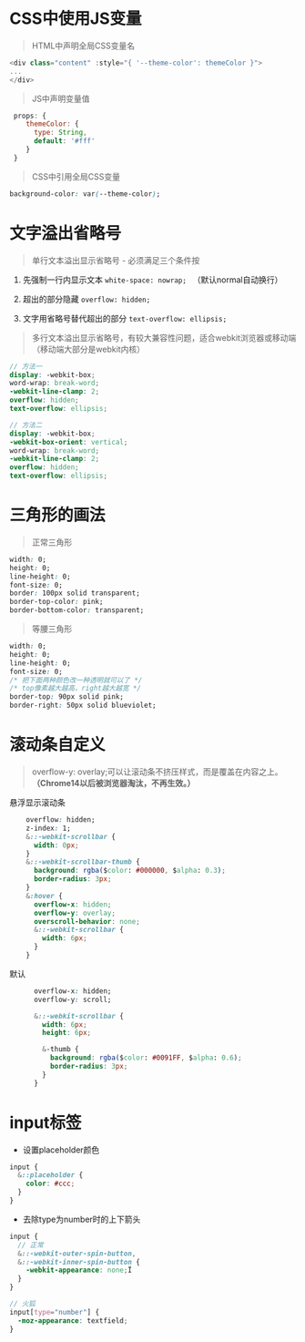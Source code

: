 # CSS中使用JS变量

> HTML中声明全局CSS变量名

```js
<div class="content" :style="{ '--theme-color': themeColor }">
...
</div>
```

> JS中声明变量值

```js
 props: {
    themeColor: {
      type: String,
      default: '#fff'
    }
 }
```

> CSS中引用全局CSS变量

```css
background-color: var(--theme-color);
```



# 文字溢出省略号

> 单行文本溢出显示省略号 - 必须满足三个条件按

1. 先强制一行内显示文本  `white-space: nowrap; ` （默认normal自动换行）

2. 超出的部分隐藏  `overflow: hidden;`

3. 文字用省略号替代超出的部分  `text-overflow: ellipsis;`



> 多行文本溢出显示省略号，有较大兼容性问题，适合webkit浏览器或移动端（移动端大部分是webkit内核）

```scss
// 方法一
display: -webkit-box;
word-wrap: break-word;
-webkit-line-clamp: 2;
overflow: hidden;
text-overflow: ellipsis;

// 方法二
display: -webkit-box;
-webkit-box-orient: vertical;
word-wrap: break-word;
-webkit-line-clamp: 2;
overflow: hidden;
text-overflow: ellipsis;
```



# 三角形的画法

> 正常三角形

```css
width: 0;
height: 0;
line-height: 0;
font-size: 0;
border: 100px solid transparent;
border-top-color: pink;
border-bottom-color: transparent;
```



> 等腰三角形

```css
width: 0;
height: 0;
line-height: 0;
font-size: 0;
/* 把下面两种颜色改一种透明就可以了 */
/* top像素越大越高，right越大越宽 */
border-top: 90px solid pink;
border-right: 50px solid blueviolet;
```



# 滚动条自定义

> overflow-y: overlay;可以让滚动条不挤压样式，而是覆盖在内容之上。**（Chrome14以后被浏览器淘汰，不再生效。）**

悬浮显示滚动条

```css
    overflow: hidden;
    z-index: 1;
    &::-webkit-scrollbar {
      width: 0px;
    }
    &::-webkit-scrollbar-thumb {
      background: rgba($color: #000000, $alpha: 0.3);
      border-radius: 3px;
    }
    &:hover {
      overflow-x: hidden;
      overflow-y: overlay;
      overscroll-behavior: none;
      &::-webkit-scrollbar {
        width: 6px;
      }
    }
```

默认

```css
      overflow-x: hidden;
      overflow-y: scroll;

      &::-webkit-scrollbar {
        width: 6px;
        height: 6px;

        &-thumb {
          background: rgba($color: #0091FF, $alpha: 0.6);
          border-radius: 3px;
        }
      }
```

# input标签

- 设置placeholder颜色

```scss
input {
  &::placeholder {
    color: #ccc;
  }
}
```



- 去除type为number时的上下箭头

```scss
input {
  // 正常
  &::-webkit-outer-spin-button,
  &::-webkit-inner-spin-button {
    -webkit-appearance: none;Ï
  }
}

// 火狐
input[type="number"] {
  -moz-appearance: textfield;
}
```

